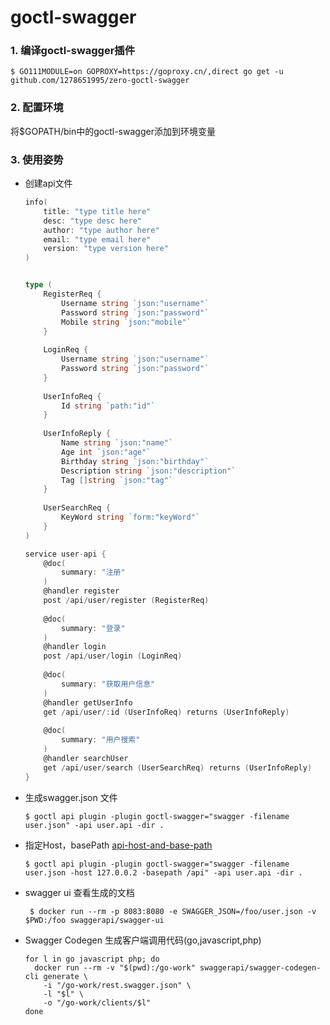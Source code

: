 # goctl-swagger

### 1. 编译goctl-swagger插件

```
$ GO111MODULE=on GOPROXY=https://goproxy.cn/,direct go get -u github.com/1278651995/zero-goctl-swagger
```

### 2. 配置环境
将$GOPATH/bin中的goctl-swagger添加到环境变量

### 3. 使用姿势

* 创建api文件
    ```go
    info(
    	title: "type title here"
    	desc: "type desc here"
    	author: "type author here"
    	email: "type email here"
    	version: "type version here"
    )
    
    
    type (
    	RegisterReq {
    		Username string `json:"username"`
    		Password string `json:"password"`
    		Mobile string `json:"mobile"`
    	}
    	
    	LoginReq {
    		Username string `json:"username"`
    		Password string `json:"password"`
    	}
    	
    	UserInfoReq {
    		Id string `path:"id"`
    	}
    	
    	UserInfoReply {
    		Name string `json:"name"`
    		Age int `json:"age"`
    		Birthday string `json:"birthday"`
    		Description string `json:"description"`
    		Tag []string `json:"tag"`
    	}
    	
    	UserSearchReq {
    		KeyWord string `form:"keyWord"`
    	}
    )
    
    service user-api {
    	@doc(
    		summary: "注册"
    	)
    	@handler register
    	post /api/user/register (RegisterReq)
    	
    	@doc(
    		summary: "登录"
    	)
    	@handler login
    	post /api/user/login (LoginReq)
    	
    	@doc(
    		summary: "获取用户信息"
    	)
    	@handler getUserInfo
    	get /api/user/:id (UserInfoReq) returns (UserInfoReply)
    	
    	@doc(
    		summary: "用户搜索"
    	)
    	@handler searchUser
    	get /api/user/search (UserSearchReq) returns (UserInfoReply)
    }
    ```
* 生成swagger.json 文件
    ```shell script
    $ goctl api plugin -plugin goctl-swagger="swagger -filename user.json" -api user.api -dir .
    ```
* 指定Host，basePath [api-host-and-base-path](https://swagger.io/docs/specification/2-0/api-host-and-base-path/)
    ```shell script
    $ goctl api plugin -plugin goctl-swagger="swagger -filename user.json -host 127.0.0.2 -basepath /api" -api user.api -dir .
    ```
* swagger ui 查看生成的文档
    ```shell script
     $ docker run --rm -p 8083:8080 -e SWAGGER_JSON=/foo/user.json -v $PWD:/foo swaggerapi/swagger-ui
   ```
* Swagger Codegen 生成客户端调用代码(go,javascript,php)
  ```shell script
  for l in go javascript php; do
    docker run --rm -v "$(pwd):/go-work" swaggerapi/swagger-codegen-cli generate \
      -i "/go-work/rest.swagger.json" \
      -l "$l" \
      -o "/go-work/clients/$l"
  done
   ```